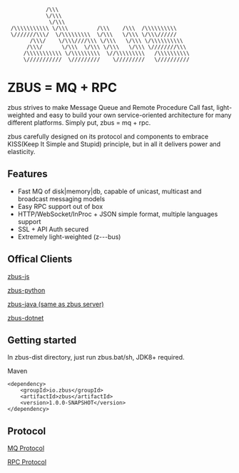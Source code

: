                 /\\\       
                \/\\\        
                 \/\\\    
     /\\\\\\\\\\\ \/\\\         /\\\    /\\\  /\\\\\\\\\\     
     \///////\\\/  \/\\\\\\\\\  \/\\\   \/\\\ \/\\\//////     
           /\\\/    \/\\\////\\\ \/\\\   \/\\\ \/\\\\\\\\\\    
          /\\\/      \/\\\  \/\\\ \/\\\   \/\\\ \////////\\\  
         /\\\\\\\\\\\ \/\\\\\\\\\  \//\\\\\\\\\   /\\\\\\\\\\  
         \///////////  \/////////    \/////////   \//////////  

# ZBUS = MQ + RPC  
zbus strives to make Message Queue and Remote Procedure Call fast, light-weighted and easy to build your own service-oriented architecture for many different platforms. Simply put, zbus = mq + rpc.

zbus carefully designed on its protocol and components to embrace KISS(Keep It Simple and Stupid) principle, but in all it delivers power and elasticity. 

## Features
- Fast MQ of disk|memory|db, capable of unicast, multicast and broadcast messaging models
- Easy RPC support out of box 
- HTTP/WebSocket/InProc + JSON simple format, multiple languages support
- SSL + API Auth secured
- Extremely light-weighted (z---bus)
 

 ## Offical Clients

[zbus-js](https://gitee.com/rushmore/zbus-js)

[zbus-python](https://gitee.com/rushmore/zbus-python)

[zbus-java (same as zbus server)](https://gitee.com/rushmore/zbus)

[zbus-dotnet](https://gitee.com/rushmore/zbus-dotnet)

## Getting started  
In zbus-dist directory, just run zbus.bat/sh, JDK8+ required. 

Maven

	<dependency>
		<groupId>io.zbus</groupId>
		<artifactId>zbus</artifactId>
		<version>1.0.0-SNAPSHOT</version>
	</dependency>


## Protocol

[MQ Protocol](./doc/MqProtocol.md)

[RPC Protocol](./doc/RpcProtocol.md)